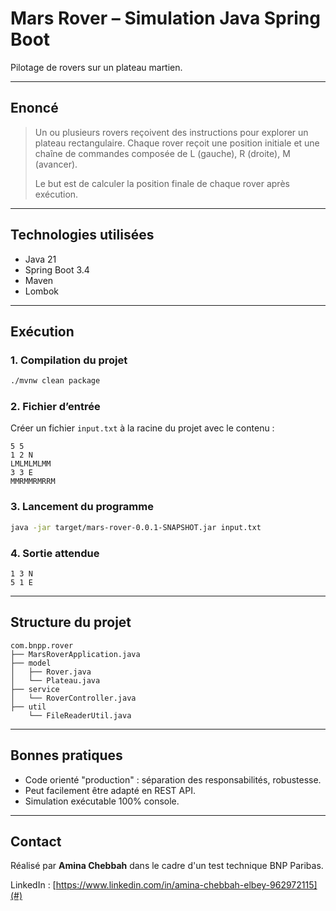 # Mars Rover – Simulation Java Spring Boot

Pilotage de rovers sur un plateau martien.

---

##  Enoncé

> Un ou plusieurs rovers reçoivent des instructions pour explorer un plateau rectangulaire.
> Chaque rover reçoit une position initiale et une chaîne de commandes composée de L (gauche), R (droite), M (avancer).
>
> Le but est de calculer la position finale de chaque rover après exécution.

---

##  Technologies utilisées

- Java 21
- Spring Boot 3.4
- Maven
- Lombok

---

##  Exécution

### 1. Compilation du projet
```bash
./mvnw clean package
```

### 2. Fichier d’entrée
Créer un fichier `input.txt` à la racine du projet avec le contenu :
```
5 5
1 2 N
LMLMLMLMM
3 3 E
MMRMMRMRRM
```

### 3. Lancement du programme
```bash
java -jar target/mars-rover-0.0.1-SNAPSHOT.jar input.txt
```

### 4. Sortie attendue
```
1 3 N
5 1 E
```

---

##  Structure du projet
```
com.bnpp.rover
├── MarsRoverApplication.java
├── model
│   ├── Rover.java
│   └── Plateau.java
├── service
│   └── RoverController.java
├── util
    └── FileReaderUtil.java
```

---

##  Bonnes pratiques
- Code orienté "production" : séparation des responsabilités, robustesse.
- Peut facilement être adapté en REST API.
- Simulation exécutable 100% console.

---

##  Contact
Réalisé par **Amina Chebbah** dans le cadre d'un test technique BNP Paribas.

LinkedIn : [https://www.linkedin.com/in/amina-chebbah-elbey-962972115](#)
